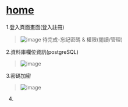 # [home](http://127.0.0.1:8080/home/login.html)
1.登入頁面畫面(登入註冊)
> ![image](https://github.com/user-attachments/assets/cd52a691-be4a-4bdd-a122-5890fe99a5bb)
> 待完成-忘記密碼 & 權限(閱讀/管理)

2.資料庫欄位資訊(postgreSQL)
> ![image](https://github.com/user-attachments/assets/74f1cfba-de72-4c43-bb7b-0eab62eea80d)

3.密碼加密
> ![image](https://github.com/user-attachments/assets/788a3963-ddd0-48f6-a22a-0478913e8936)

4.
